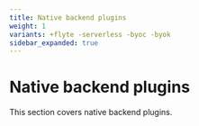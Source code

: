 ```yaml
---
title: Native backend plugins
weight: 1
variants: +flyte -serverless -byoc -byok
sidebar_expanded: true
---
```


# Native backend plugins

This section covers native backend plugins.